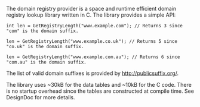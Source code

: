 The domain registry provider is a space and runtime efficient domain registry lookup library written in C. The library provides a simple API:


`int len = GetRegistryLength("www.example.com"); // Returns 3 since "com" is the domain suffix.`

`len = GetRegistryLength("www.example.co.uk"); // Returns 5 since "co.uk" is the domain suffix.`

`len = GetRegistryLength("www.example.com.au"); // Returns 6 since "com.au" is the domain suffix.`

The list of valid domain suffixes is provided by http://publicsuffix.org/.

The library uses ~30kB for the data tables and ~10kB for the C code. There is no startup overhead since the tables are constructed at compile time. See DesignDoc for more details.